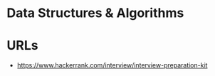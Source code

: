 # Data Structures & Algorithms

# URLs
- https://www.hackerrank.com/interview/interview-preparation-kit
